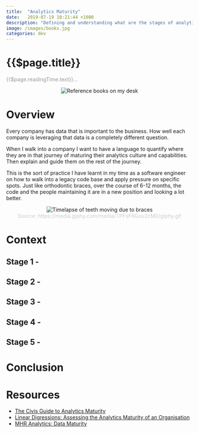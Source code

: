 ```yaml
---
title:  "Analytics Maturity"
date:   2019-07-19 10:21:44 +1000
description: "Defining and understanding what are the stages of analytics maturity in an organization."
image: /images/books.jpg
categories: dev
---
```


# {{$page.title}}

<span style="color: #999;">{{$page.readingTime.text}}...</span>

<div align=center>
<img
  :src="$withBase('/images/books.jpg')"
  alt="Reference books on my desk"
/>
</div>

# Overview

Every company has data that is important to the business. How well each company is leveraging that data is a completely different question.

When I walk into a company I want to have a language to quantify where they are in that journey of maturing their analytics culture and capabilities. Then explain and guide them on the rest of the journey.

This is the sort of practice I have learnt in my time as a software engineer on how to walk into a legacy code base and apply pressure on specific spots. Just like orthodontic braces, over the course of 6-12 months, the code and the people maintaining it are in a new position and looking a lot better.

<div align="center" color="#ccc"> 
<img
  :src="$withBase('/images/braces.gif')"
  alt="Timelapse of teeth moving due to braces"
/>

<div style="color: #ccc;">
Source: https://media.giphy.com/media/TPFsF6Gxu2cM0/giphy.gif
</div>

</div>

# Context



## Stage 1 - 

## Stage 2 - 

## Stage 3 - 

## Stage 4 - 

## Stage 5 -

# Conclusion

# Resources

 - [The Civis Guide to Analytics Maturity][civis]
 - [Linear Digressions: Assessing the Analytics Maturity of an Organisation][lindigressions]
 - [MHR Analytics: Data Maturity][mhranalytics]

[civis]: https://www.civisanalytics.com/wp-content/uploads/2018/11/The-Civis-guide-to-Analytics-Maturity-2.pdf
[lindigressions]: http://lineardigressions.com/episodes/2018/5/20/assessing-the-analytics-maturity-of-an-organization
[mhranalytics]: https://www.mhranalytics.com/data-maturity/
[lod-stanford]: https://www.lightsondata.com/data-governance-maturity-models-stanford/
[lod-ibm]: https://www.lightsondata.com/data-governance-maturity-models-ibm/
[lod-kalido]: https://www.lightsondata.com/data-governance-maturity-models-kalido/
[lod-dataflux]: https://www.lightsondata.com/data-governance-maturity-models-dataflux/
[lod-gartner]: https://www.lightsondata.com/data-governance-maturity-models-gartner/
[lod-oracle]: https://www.lightsondata.com/data-governance-maturity-models-oracle/
[lod-oun]: https://www.lightsondata.com/data-governance-maturity-models-open-universiteit-nederland/
